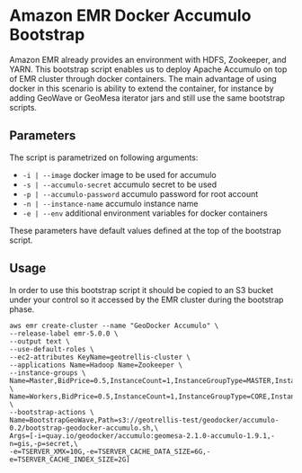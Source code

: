 # Amazon EMR Docker Accumulo Bootstrap

Amazon EMR already provides an environment with HDFS, Zookeeper, and YARN. This bootstrap script enables us to deploy Apache Accumulo on top of EMR cluster through docker containers. The main advantage of using docker in this scenario is ability to extend the container, for instance by adding GeoWave or GeoMesa iterator jars and still use the same bootstrap scripts.

## Parameters

The script is parametrized on following arguments:

  - `-i | --image` docker image to be used for accumulo
  - `-s | --accumulo-secret` accumulo secret to be used
  - `-p | --accumulo-password` accumulo password for root account
  - `-n | --instance-name` accumulo instance name
  - `-e | --env` additional environment variables for docker containers

These parameters have default values defined at the top of the bootstrap script.

## Usage

In order to use this bootstrap script it should be copied to an S3 bucket under your control so it accessed by the EMR cluster during the bootstrap phase.

```console
aws emr create-cluster --name "GeoDocker Accumulo" \
--release-label emr-5.0.0 \
--output text \
--use-default-roles \
--ec2-attributes KeyName=geotrellis-cluster \
--applications Name=Hadoop Name=Zookeeper \
--instance-groups \
Name=Master,BidPrice=0.5,InstanceCount=1,InstanceGroupType=MASTER,InstanceType=m3.xlarge \
Name=Workers,BidPrice=0.5,InstanceCount=1,InstanceGroupType=CORE,InstanceType=m3.xlarge \
--bootstrap-actions \
Name=BootstrapGeoWave,Path=s3://geotrellis-test/geodocker/accumulo-0.2/bootstrap-geodocker-accumulo.sh,\
Args=[-i=quay.io/geodocker/accumulo:geomesa-2.1.0-accumulo-1.9.1,-n=gis,-p=secret,\
-e=TSERVER_XMX=10G,-e=TSERVER_CACHE_DATA_SIZE=6G,-e=TSERVER_CACHE_INDEX_SIZE=2G]
```
